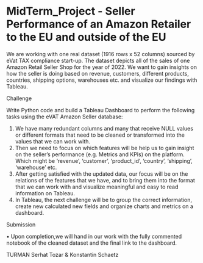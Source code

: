 # MidTerm_Project - Seller Performance of an Amazon Retailer to the EU and outside of the EU


We are working with one real dataset (1916 rows x 52 columns) sourced by eVat TAX compliance start-up. The dataset depicts all of the sales of one Amazon Retail Seller Shop for the year of 2022. We want to gain insights on how the seller is doing based on revenue, customers, different products, countries, shipping options, warehouses etc. and visualize our findings with Tableau.

Challenge

Write Python code and build a Tableau Dashboard to perform the following tasks using the eVAT Amazon Seller database:
1.	We have many redundant columns and many that receive NULL values or different formats that need to be cleaned or transformed into the values that we can work with.
2.	Then we need to focus on which features will be help us to gain insight on the seller’s performance (e.g. Metrics and KPIs) on the platform. Which might be ‘revenue’, ‘customer’, ‘product_id’, ‘country’, ‘shipping’, ‘warehouse’ etc.
3.	After getting satisfied with the updated data, our focus will be on the relations of the features that we have, and to bring them into the format that we can work with and visualize meaningful and easy to read information on Tableau.
4.	In Tableau, the next challenge will be to group the correct information, create new calculated new fields and organize charts and metrics on a dashboard.

Submission

•	Upon completion,we will hand in our work with the fully commented notebook of the cleaned dataset and the final link to the dashboard.

TURMAN
Serhat Tozar & Konstantin Schaetz
